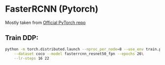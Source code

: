 # FasterRCNN (Pytorch)

Mostly taken from [Official PyTorch repo](https://github.com/pytorch/vision/tree/master/references/detection)

## Train DDP:

```sh
python -m torch.distributed.launch --nproc_per_node=8 --use_env train.py\
    --dataset coco --model fasterrcnn_resnet50_fpn --epochs 26\
    --lr-steps 16 22
```
